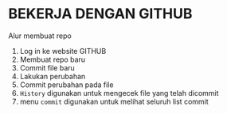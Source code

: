 # BEKERJA DENGAN GITHUB

Alur membuat repo
1. Log in ke website GITHUB
2. Membuat repo baru
3. Commit file baru
4. Lakukan perubahan
5. Commit perubahan pada file
6. `History` digunakan untuk mengecek file yang telah dicommit
7. menu `commit` digunakan untuk melihat seluruh list commit
